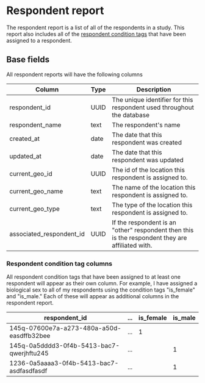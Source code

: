 # Respondent report
The respondent report is a list of all of the respondents in a study. This report also includes all of the [respondent condition tags](../form-builder/Condition-assignment.md) that have been assigned to a respondent.

## Base fields
All respondent reports will have the following columns

| Column | Type | Description |
| --- | --- | --- |
| respondent_id | UUID | The unique identifier for this respondent used throughout the database |
| respondent_name | text | The respondent's name |
| created_at | date | The date that this respondent was created |
| updated_at | date | The date that this respondent was updated |
| current_geo_id | UUID | The id of the location this respondent is assigned to. |
| current_geo_name | text | The name of the location this respondent is assigned to. |
| current_geo_type | text | The type of the location this respondent is assigned to. |
| associated_respondent_id | UUID | If the respondent is an "other" respondent then this is the respondent they are affiliated with. |

### Respondent condition tag columns
All respondent condition tags that have been assigned to at least one respondent will appear as their own column. For example, I have assigned a biological sex to all of my respondents using the condition tags "is_female" and "is_male." Each of these will appear as additional columns in the respondent report.

| respondent_id | ... | is_female | is_male |
| --- | --- | --- | --- |
| 145q-07600e7a-a273-480a-a50d-easdffb32bee | ... | 1 | |
| 145q-0a5dddd3-0f4b-5413-bac7-qwerjhftu245 | ... | | 1 |
| 1236-0a5aaaa3-0f4b-5413-bac7-asdfasdfasdf | ... | | 1 |

